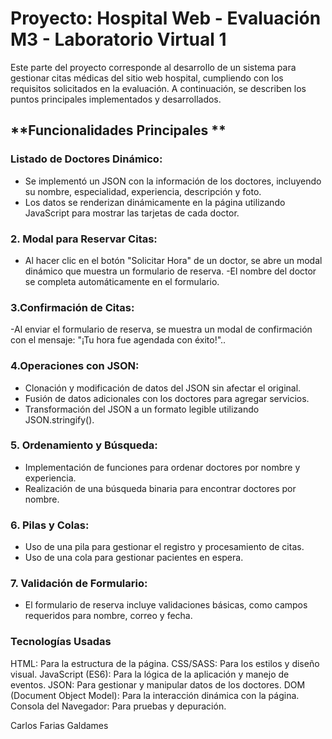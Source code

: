 # Proyecto: Hospital Web - Evaluación M3 - Laboratorio Virtual 1

Este parte del proyecto corresponde al desarrollo de un sistema para gestionar citas médicas del sitio web hospital, cumpliendo con los requisitos solicitados en la evaluación. A continuación, se describen los puntos principales implementados y desarrollados.
##

## **Funcionalidades Principales **

### **Listado de Doctores Dinámico:**
  - Se implementó un JSON con la información de los doctores, incluyendo su nombre, especialidad, experiencia, descripción y foto.
  - Los datos se renderizan dinámicamente en la página utilizando JavaScript para mostrar las tarjetas de cada doctor.

### **2. Modal para Reservar Citas:**
  - Al hacer clic en el botón "Solicitar Hora" de un doctor, se abre un modal dinámico que muestra un formulario de reserva.
  -El nombre del doctor se completa automáticamente en el formulario.


### **3.Confirmación de Citas:**
  -Al enviar el formulario de reserva, se muestra un modal de confirmación con el mensaje: "¡Tu hora fue agendada con éxito!"..

### **4.Operaciones con JSON:**
  - Clonación y modificación de datos del JSON sin afectar el original.
  - Fusión de datos adicionales con los doctores para agregar servicios.
  - Transformación del JSON a un formato legible utilizando JSON.stringify().

### **5. Ordenamiento y Búsqueda:**
  - Implementación de funciones para ordenar doctores por nombre y experiencia.
  - Realización de una búsqueda binaria para encontrar doctores por nombre.

### **6. Pilas y Colas:**
  - Uso de una pila para gestionar el registro y procesamiento de citas.
  - Uso de una cola para gestionar pacientes en espera.

### **7. Validación de Formulario:**
  - El formulario de reserva incluye validaciones básicas, como campos requeridos para nombre, correo y fecha.



 

### **Tecnologías Usadas**

HTML: Para la estructura de la página.
CSS/SASS: Para los estilos y diseño visual.
JavaScript (ES6): Para la lógica de la aplicación y manejo de eventos.
JSON: Para gestionar y manipular datos de los doctores.
DOM (Document Object Model): Para la interacción dinámica con la página.
Consola del Navegador: Para pruebas y depuración.

Carlos Farias Galdames
